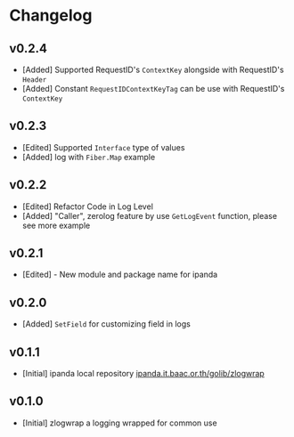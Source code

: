 # Changelog

## v0.2.4

- [Added] Supported RequestID's `ContextKey` alongside with RequestID's `Header`
- [Added] Constant `RequestIDContextKeyTag` can be use with RequestID's `ContextKey`

## v0.2.3

- [Edited] Supported `Interface` type of values
- [Added] log with `Fiber.Map` example

## v0.2.2

- [Edited] Refactor Code in Log Level
- [Added] "Caller", zerolog feature by use `GetLogEvent` function, please see more example

## v0.2.1

- [Edited] - New module and package name for ipanda

## v0.2.0

- [Added] `SetField` for customizing field in logs

## v0.1.1

- [Initial] ipanda local repository [ipanda.it.baac.or.th/golib/zlogwrap](ipanda.it.baac.or.th/golib/zlogwrap)

## v0.1.0

- [Initial] zlogwrap a logging wrapped for common use
